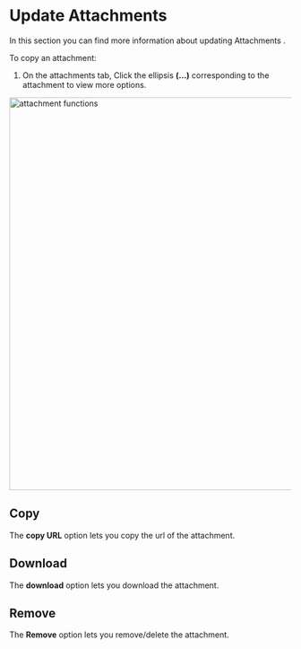 # Update Attachments

In this section you can find more information about updating Attachments . 

To copy an attachment:

1. On the attachments tab, Click the ellipsis **(...)** corresponding to the attachment to view more options.

<img src="/thehive/images/user-guides/organisation/configure-organization/manage-attachments/attachment_functions.png" alt="attachment functions" width="700" height="700"/>


## Copy

The **copy URL** option lets you copy the url of the attachment. 

## Download

The **download** option lets you download the attachment. 

## Remove

The **Remove** option lets you remove/delete the attachment. 
